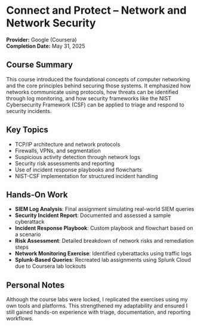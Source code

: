 # Connect and Protect – Network and Network Security

**Provider:** Google (Coursera)  
**Completion Date:** May 31, 2025

## Course Summary

This course introduced the foundational concepts of computer networking and the core principles behind securing those systems. It emphasized how networks communicate using protocols, how threats can be identified through log monitoring, and how security frameworks like the NIST Cybersecurity Framework (CSF) can be applied to triage and respond to security incidents.

## Key Topics

- TCP/IP architecture and network protocols
- Firewalls, VPNs, and segmentation
- Suspicious activity detection through network logs
- Security risk assessments and reporting
- Use of incident response playbooks and flowcharts
- NIST-CSF implementation for structured incident handling

## Hands-On Work

- **SIEM Log Analysis**: Final assignment simulating real-world SIEM queries  
- **Security Incident Report**: Documented and assessed a sample cyberattack  
- **Incident Response Playbook**: Custom playbook and flowchart based on a scenario  
- **Risk Assessment**: Detailed breakdown of network risks and remediation steps  
- **Network Monitoring Exercise**: Identified cyberattacks using traffic logs  
- **Splunk-Based Queries**: Recreated lab assignments using Splunk Cloud due to Coursera lab lockouts

## Personal Notes

Although the course labs were locked, I replicated the exercises using my own tools and platforms. This strengthened my adaptability and ensured I still gained hands-on experience with triage, documentation, and reporting workflows.


